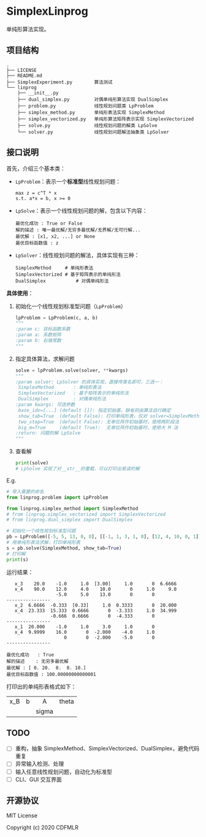 # SimplexLinprog
单纯形算法实现。

## 项目结构

```
.
├── LICENSE
├── README.md
├── SimplexExperiment.py		算法测试 
└── linprog
    ├── __init__.py
    ├── dual_simplex.py			对偶单纯形算法实现 DualSimplex
    ├── problem.py				线性规划问题类 LpProblem
    ├── simplex_method.py		单纯形表法实现 SimplexMethod
    ├── simplex_vectorized.py	单纯形算法矩阵表示实现 SimplexVectorized
    ├── solve.py				线性规划问题的解类 LpSolve
    └── solver.py				线性规划问题解法抽象类 LpSolver
```

## 接口说明

首先，介绍三个基本类：

- `LpProblem`：表示一个**标准型**线性规划问题：

  ```
  max z = c^T * x
  s.t. a*x = b, x >= 0
  ```

- `LpSolve`：表示一个线性规划问题的解，包含以下内容：

  ```
  最优化成功 : True or False
  解的描述 : 唯一最优解/无穷多最优解/无界解/无可行解... 
  最优解 : [x1, x2, ...] or None
  最优目标函数值 : z
  ```

- `LpSolver`：线性规划问题的解法，具体实现有三种：

  ```
  SimplexMethod		# 单纯形表法
  SimplexVectorized	# 基于矩阵表示的单纯形法
  DualSimplex			# 对偶单纯形法
  ```

**具体使用**：

1. 初始化一个线性规划标准型问题（`LpProblem`）

   ```python
   lpProblem = LpProblem(c, a, b)
   """
   :param c: 目标函数系数
   :param a: 系数矩阵
   :param b: 右端常数
   """
   ```

2. 指定具体算法，求解问题

   ```python
   solve = lpProblem.solve(solver, **kwargs)
   """
   :param solver: LpSolver 的具体实现，直接传类名即可，三选一：
   	SimplexMethod		: 单纯形表法
   	SimplexVectorized	: 基于矩阵表示的单纯形法
   	DualSimplex			: 对偶单纯形法
   :param kwargs: 可选参数
   	base_idx=[...] (default []): 指定初始基，缺省则由算法自行确定
   	show_tab=True  (default False): 打印单纯形表，仅对 solver=SimplexMethod 适用
   	two_step=True  (default False): 无单位阵作初始基时，使用两阶段法
   	big_m=True     (default True):  无单位阵作初始基时，使用大 M 法
   :return: 问题的解 LpSolve
   """
   ```

3. 查看解

   ```python
   print(solve)
   # LpSolve 实现了对__str__的重载，可以打印出易读的解
   ```

E.g.

```python
# 导入需要的命名
from linprog.problem import LpProblem

from linprog.simplex_method import SimplexMethod
# from linprog.simplex_vectorized import SimplexVectorized
# from linprog.dual_simplex import DualSimplex

# 初始化一个线性规划标准型问题
pb = LpProblem([-5, 5, 13, 0, 0], [[-1, 1, 3, 1, 0], [12, 4, 10, 0, 1]], [20, 90])
# 用单纯形表法求解，打印单纯形表
s = pb.solve(SimplexMethod, show_tab=True)
# 打印解
print(s)
```

运行结果：

```
   x_3	  20.0	  -1.0	   1.0	[3.00]	   1.0	     0	6.6666	
   x_4	  90.0	  12.0	   4.0	  10.0	     0	   1.0	   9.0	
      	      	  -5.0	   5.0	  13.0	     0	     0	      	
----------------
   x_2	6.6666	-0.333	[0.33]	   1.0	0.3333	     0	20.000	
   x_4	23.333	15.333	0.6666	     0	-3.333	   1.0	34.999	
      	      	-0.666	0.6666	     0	-4.333	     0	      	
----------------
   x_1	20.000	  -1.0	   1.0	   3.0	   1.0	     0	      	
   x_4	9.9999	  16.0	     0	-2.000	  -4.0	   1.0	      	
      	      	     0	     0	-2.000	  -5.0	     0	      	
----------------

最优化成功	: True
解的描述	: 无穷多最优解
最优解	: [ 0. 20.  0.  0. 10.]
最优目标函数值	: 100.00000000000001
```

打印出的单纯形表格式如下：

|      |      |       |       |
| :--: | :--: | :---: | :---: |
| x_B  |  b   |   A   | theta |
|      |      | sigma |       |

## TODO

- [ ] 重构，抽象 SimplexMethod、SimplexVectorized、DualSimplex，避免代码重复
- [ ] 异常输入检测、处理
- [ ] 输入任意线性规划问题，自动化为标准型
- [ ] CLI、GUI 交互界面

## 开源协议

MIT License

Copyright (c) 2020 CDFMLR